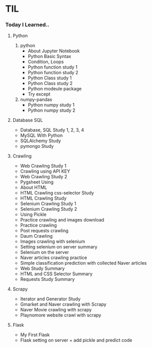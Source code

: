 # TIL

### Today I Learned..

1. Python
    1. python
        - About Jupyter Notebook
        - Python Basic Syntax
        - Condition, Loops
        - Python function study 1
        - Python function study 2
        - Python Class study 1
        - Python Class study 2
        - Python modeule package
        - Try except
    2. numpy-pandas
        - Python numpy study 1
        - Python numpy study 2
        
2. Database SQL
    - Database, SQL Study 1, 2, 3, 4
    - MySQL With Python
    - SQLAlchemy Study
    - pymongo Study
    
3. Crawling
    - Web Crawling Study 1
    - Crawling using API KEY
    - Web Crawling Study 2
    - Pygsheet Using
    - About HTML
    - HTML Crawling css-selector Study
    - HTML Crawling Study	
    - Selenium Crawling Study	1
    - Selenium Crawling Study	2
    - Using Pickle
    - Practice crawling and images download
    - Practice crawling
    - Post requests crawling
    - Daum Crawling
    - Images crawling with selenium
    - Setting selenium on server summary
    - Selenium on the server
    - Naver articles crawling practice
    - Simple classification prediction with collected Naver articles
    - Web Study Summary
    - HTML and CSS Selector Summary
    - Requests Study Summary

4. Scrapy
    - Iterator and Generator Study
    - Gmarket and Naver crawling with Scrapy
    - Naver Movie crawling with scrapy
    - Playnomore website crawl with scrapy

5. Flask
    - My First Flask
    - Flask setting on server + add pickle and predict code
